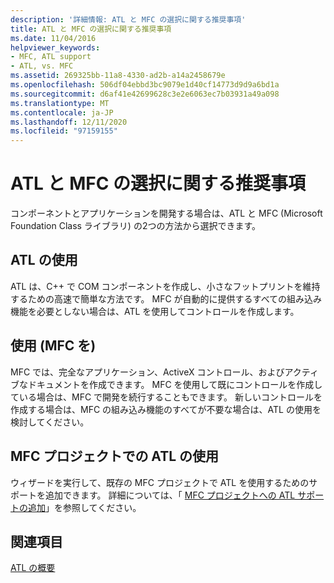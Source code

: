 ```yaml
---
description: '詳細情報: ATL と MFC の選択に関する推奨事項'
title: ATL と MFC の選択に関する推奨事項
ms.date: 11/04/2016
helpviewer_keywords:
- MFC, ATL support
- ATL, vs. MFC
ms.assetid: 269325bb-11a8-4330-ad2b-a14a2458679e
ms.openlocfilehash: 506df04ebbd3bc9079e1d40cf14773d9d9a6bd1a
ms.sourcegitcommit: d6af41e42699628c3e2e6063ec7b03931a49a098
ms.translationtype: MT
ms.contentlocale: ja-JP
ms.lasthandoff: 12/11/2020
ms.locfileid: "97159155"
---
```

# <a name="recommendations-for-choosing-between-atl-and-mfc"></a>ATL と MFC の選択に関する推奨事項

コンポーネントとアプリケーションを開発する場合は、ATL と MFC (Microsoft Foundation Class ライブラリ) の2つの方法から選択できます。

## <a name="using-atl"></a>ATL の使用

ATL は、C++ で COM コンポーネントを作成し、小さなフットプリントを維持するための高速で簡単な方法です。 MFC が自動的に提供するすべての組み込み機能を必要としない場合は、ATL を使用してコントロールを作成します。

## <a name="using-mfc"></a>使用 (MFC を)

MFC では、完全なアプリケーション、ActiveX コントロール、およびアクティブなドキュメントを作成できます。 MFC を使用して既にコントロールを作成している場合は、MFC で開発を続行することもできます。 新しいコントロールを作成する場合は、MFC の組み込み機能のすべてが不要な場合は、ATL の使用を検討してください。

## <a name="using-atl-in-an-mfc-project"></a>MFC プロジェクトでの ATL の使用

ウィザードを実行して、既存の MFC プロジェクトで ATL を使用するためのサポートを追加できます。 詳細については、「 [MFC プロジェクトへの ATL サポートの追加](../mfc/reference/adding-atl-support-to-your-mfc-project.md)」を参照してください。

## <a name="see-also"></a>関連項目

[ATL の概要](../atl/introduction-to-atl.md)
